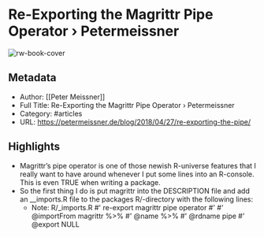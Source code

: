 # Re-Exporting the Magrittr Pipe Operator › Petermeissner

![rw-book-cover](https://readwise-assets.s3.amazonaws.com/static/images/article0.00998d930354.png)

## Metadata
- Author: [[Peter Meissner]]
- Full Title: Re-Exporting the Magrittr Pipe Operator › Petermeissner
- Category: #articles
- URL: https://petermeissner.de/blog/2018/04/27/re-exporting-the-pipe/

## Highlights
- Magrittr’s pipe operator is one of those newish R-universe features that I really want to have around whenever I put some lines into an R-console. This is even TRUE when writing a package.
- So the first thing I do is put magrittr into the DESCRIPTION file and add an __imports.R file to the packages R/-directory with the following lines:
    - Note: R/_imports.R
      #' re-export magrittr pipe operator
      #'
      #' @importFrom magrittr %>%
      #' @name %>%
      #' @rdname pipe
      #' @export
      NULL
